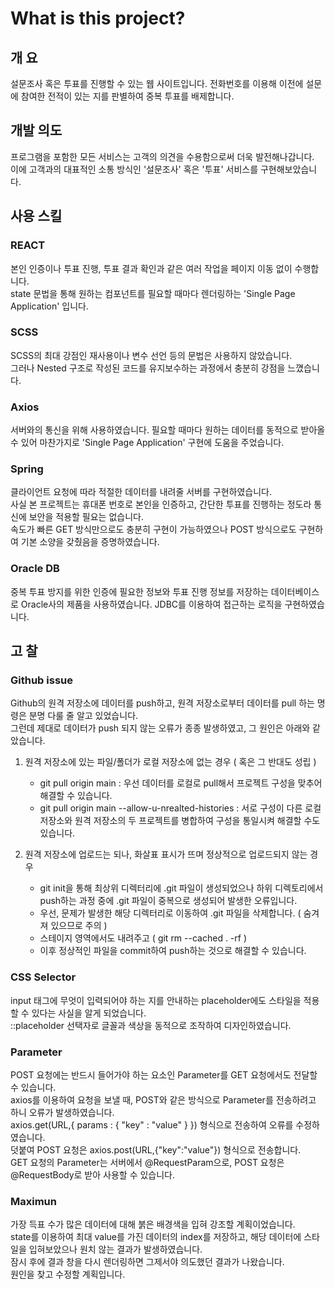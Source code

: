# What is this project?

## 개 요
설문조사 혹은 투표를 진행할 수 있는 웹 사이트입니다. 
전화번호를 이용해 이전에 설문에 참여한 전적이 있는 지를 판별하여 중복 투표를 배제합니다.

## 개발 의도
프로그램을 포함한 모든 서비스는 고객의 의견을 수용함으로써 더욱 발전해나갑니다.  
이에 고객과의 대표적인 소통 방식인 '설문조사' 혹은 '투표' 서비스를 구현해보았습니다.

## 사용 스킬
### REACT
본인 인증이나 투표 진행, 투표 결과 확인과 같은 여러 작업을 페이지 이동 없이 수행합니다.  
state 문법을 통해 원하는 컴포넌트를 필요할 때마다 렌더링하는 'Single Page Application' 입니다.

### SCSS
SCSS의 최대 강점인 재사용이나 변수 선언 등의 문법은 사용하지 않았습니다.  
그러나 Nested 구조로 작성된 코드를 유지보수하는 과정에서 충분히 강점을 느꼈습니다.

### Axios
서버와의 통신을 위해 사용하였습니다. 
필요할 때마다 원하는 데이터를 동적으로 받아올 수 있어 마찬가지로  'Single Page Application' 구현에 도움을 주었습니다.  

### Spring
클라이언트 요청에 따라 적절한 데이터를 내려줄 서버를 구현하였습니다.  
사실 본 프로젝트는 휴대폰 번호로 본인을 인증하고, 간단한 투표를 진행하는 정도라 통신에 보안을 적용할 필요는 없습니다.  
속도가 빠른 GET 방식만으로도 충분히 구현이 가능하였으나 POST 방식으로도 구현하여 기본 소양을 갖췄음을 증명하였습니다.

### Oracle DB
중복 투표 방지를 위한 인증에 필요한 정보와 투표 진행 정보를 저장하는 데이터베이스로 Oracle사의 제품을 사용하였습니다.
JDBC를 이용하여 접근하는 로직을 구현하였습니다.


## 고 찰
### Github issue
Github의 원격 저장소에 데이터를 push하고, 원격 저장소로부터 데이터를 pull 하는 명령은 분명 다룰 줄 알고 있었습니다.  
그런데 제대로 데이터가 push 되지 않는 오류가 종종 발생하였고, 그 원인은 아래와 같았습니다.

1. 원격 저장소에 있는 파일/폴더가 로컬 저장소에 없는 경우 ( 혹은 그 반대도 성립 )
    - git pull origin main : 우선 데이터를 로컬로 pull해서 프로젝트 구성을 맞추어 해결할 수 있습니다.
    - git pull origin main --allow-u-nrealted-histories  : 서로 구성이 다른 로컬 저장소와 원격 저장소의 두 프로젝트를 병합하여 구성을 통일시켜 해결할 수도 있습니다.  

2. 원격 저장소에 업로드는 되나, 화살표 표시가 뜨며 정상적으로 업로드되지 않는 경우
    - git init을 통해 최상위 디렉터리에 .git 파일이 생성되었으나 하위 디렉토리에서 push하는 과정 중에 .git 파일이 중복으로 생성되어 발생한 오류입니다. 
    - 우선, 문제가 발생한 해당 디렉터리로 이동하여 .git 파일을 삭제합니다. ( 숨겨져 있으므로 주의 )
    - 스테이지 영역에서도 내려주고  ( git rm --cached . -rf )
    - 이후 정상적인 파일을 commit하여 push하는 것으로 해결할 수 있습니다.

### CSS Selector
input 태그에 무엇이 입력되어야 하는 지를 안내하는 placeholder에도 스타일을 적용할 수 있다는 사실을 알게 되었습니다.  
::placeholder 선택자로 글꼴과 색상을 동적으로 조작하여 디자인하였습니다.

### Parameter
POST 요청에는 반드시 들어가야 하는 요소인 Parameter를 GET 요청에서도 전달할 수 있습니다.  
axios를 이용하여 요청을 보낼 때, POST와 같은 방식으로 Parameter를 전송하려고 하니 오류가 발생하였습니다.  
axios.get(URL,{ params : { "key" : "value" } }) 형식으로 전송하여 오류를 수정하였습니다.  
덧붙여 POST 요청은 axios.post(URL,{"key":"value"}) 형식으로 전송합니다.  
GET 요청의 Parameter는 서버에서 @RequestParam으로, POST 요청은 @RequestBody로 받아 사용할 수 있습니다.

### Maximun
가장 득표 수가 많은 데이터에 대해 붉은 배경색을 입혀 강조할 계획이었습니다.  
state를 이용하여 최대 value를 가진 데이터의 index를 저장하고, 해당 데이터에 스타일을 입혀보았으나 원치 않는 결과가 발생하였습니다.  
잠시 후에 결과 창을 다시 렌더링하면 그제서야 의도했던 결과가 나왔습니다.  
원인을 찾고 수정할 계획입니다.
